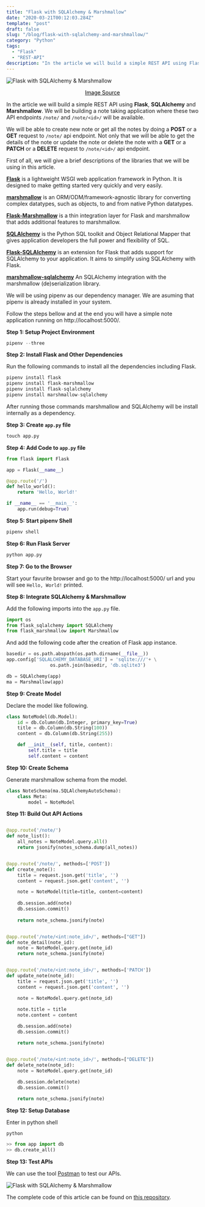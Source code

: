 ```yaml
---
title: "Flask with SQLAlchemy & Marshmallow"
date: "2020-03-21T00:12:03.284Z"
template: "post"
draft: false
slug: "/blog/flask-with-sqlalchemy-and-marshmallow/"
category: "Python"
tags:
  - "Flask"
  - "REST-API"
description: "In the article we will build a simple REST API using Flask, SQLAlchemy and Marshmallow. We will be building a note taking application where these two API endpoints /note/ and /note/<id>/ will be available."
---
```


![Flask with SQLAlchemy & Marshmallow](/media/pixabay/flask-marshmallow-sqlalchemy.jpg "Flask with SQLAlchemy & Marshmallow")
[<center><span style="color:black">Image Source</span></center>](https://pixabay.com/photos/field-cereals-summer-sun-sunshine-192179/)


In the article we will build a simple REST API using <strong>Flask</strong>, <strong>SQLAlchemy</strong> and <strong>Marshmallow</strong>. We will be building a note taking application where these two API endpoints ```/note/``` and ```/note/<id>/``` will be available. 

We will be able to create new note or get all the notes by doing a <strong>POST</strong> or a <strong>GET</strong> request to ```/note/``` api endpoint. Not only that we will be able to get the details of the note or update the note or delete the note with a <strong>GET</strong> or a  <strong>PATCH</strong> or a <strong>DELETE</strong> request to ```/note/<id>/``` api endpoint.

First of all, we will give a brief descriptions of the libraries that we will be using in this article.

<strong>[Flask](https://palletsprojects.com/p/flask/ "Flask")</strong> is a lightweight WSGI web application framework in Python. It is designed to make getting started very quickly and very easily.

<strong>[marshmallow](https://marshmallow.readthedocs.io/en/stable/ "marshmallow")</strong> is an ORM/ODM/framework-agnostic library for converting complex datatypes, such as objects, to and from native Python datatypes.

<strong>[Flask-Marshmallow](https://flask-marshmallow.readthedocs.io/en/latest/ "Flask-Marshmallow")</strong> is a thin integration layer for Flask and marshmallow that adds additional features to marshmallow.

<strong>[SQLAlchemy](https://www.sqlalchemy.org/ "SQLAlchemy")</strong> is the Python SQL toolkit and Object Relational Mapper that gives application developers the full power and flexibility of SQL.


<strong>[Flask-SQLAlchemy](https://flask-sqlalchemy.palletsprojects.com/ "Flask-SQLAlchemy")</strong> is an extension for Flask that adds support for SQLAlchemy to your application. It aims to simplify using SQLAlchemy with Flask.

<strong>[marshmallow-sqlalchemy](https://marshmallow-sqlalchemy.readthedocs.io/en/latest/index.html "marshmallow-sqlalchemy")</strong> An SQLAlchemy integration with the marshmallow (de)serialization library.

We will be using pipenv as our dependency manager. We are asuming that pipenv is already installed in your system. 

Follow the steps bellow and at the end you will have a simple note application running on http://localhost:5000/.

<strong>Step 1: Setup Project Environment</strong>

```python
pipenv --three
```

<strong>Step 2: Install Flask and Other Dependencies</strong>

Run the following commands to install all the dependencies including Flask.
```python 
pipenv install flask
pipenv install flask-marshmallow
pipenv install flask-sqlalchemy
pipenv install marshmallow-sqlalchemy
```
After running those commands marshmallow and SQLAlchemy will be install internally as a dependency.

<strong>Step 3: Create ```app.py``` file</strong>

```cmd
touch app.py
```
<strong>Step 4: Add Code to ```app.py``` file</strong>

```python
from flask import Flask

app = Flask(__name__)

@app.route('/')
def hello_world():
    return 'Hello, World!'

if __name__ == '__main__':
    app.run(debug=True)    
```

<strong>Step 5: Start pipenv Shell</strong>

```cmd
pipenv shell
```

<strong>Step 6: Run Flask Server</strong>

```python
python app.py
```
<strong>Step 7: Go to the Browser</strong>

Start your favurite browser and go to the http://localhost:5000/ url and you will see ```Hello, World!``` printed.

<strong>Step 8: Integrate SQLAlchemy & Marshmallow</strong>

Add the following imports into the ```app.py``` file.
```python
import os
from flask_sqlalchemy import SQLAlchemy
from flask_marshmallow import Marshmallow
```
And add the following code after the creation of Flask app instance.
```python
basedir = os.path.abspath(os.path.dirname(__file__))
app.config['SQLALCHEMY_DATABASE_URI'] = 'sqlite:///'+ \
                os.path.join(basedir, 'db.sqlite3')

db = SQLAlchemy(app)
ma = Marshmallow(app)
```

<strong>Step 9: Create Model</strong>

Declare the model like following.
```python
class NoteModel(db.Model):
    id = db.Column(db.Integer, primary_key=True)
    title = db.Column(db.String(100))
    content = db.Column(db.String(255))

    def __init__(self, title, content):
        self.title = title
        self.content = content
```

<strong>Step 10: Create Schema</strong>

Generate marshmallow schema from the model.
```python
class NoteSchema(ma.SQLAlchemyAutoSchema):
    class Meta:
        model = NoteModel
```

<strong>Step 11: Build Out API Actions</strong>

```python

@app.route('/note/')
def note_list():
    all_notes = NoteModel.query.all()
    return jsonify(notes_schema.dump(all_notes))


@app.route('/note/', methods=['POST'])
def create_note():
    title = request.json.get('title', '')
    content = request.json.get('content', '')

    note = NoteModel(title=title, content=content)
    
    db.session.add(note)
    db.session.commit()
    
    return note_schema.jsonify(note)


@app.route('/note/<int:note_id>/', methods=["GET"])
def note_detail(note_id):
    note = NoteModel.query.get(note_id)
    return note_schema.jsonify(note)


@app.route('/note/<int:note_id>/', methods=['PATCH'])
def update_note(note_id):
    title = request.json.get('title', '')
    content = request.json.get('content', '')

    note = NoteModel.query.get(note_id)
    
    note.title = title
    note.content = content

    db.session.add(note)
    db.session.commit()

    return note_schema.jsonify(note)


@app.route('/note/<int:note_id>/', methods=["DELETE"])
def delete_note(note_id):
    note = NoteModel.query.get(note_id)
    
    db.session.delete(note)
    db.session.commit()

    return note_schema.jsonify(note)

```

<strong>Step 12: Setup Database</strong>

Enter in python shell

```python```

```python
>> from app import db
>> db.create_all()
```

<strong>Step 13: Test APIs</strong>

We can use the tool [Postman](https://www.postman.com/ "Postman") to test our APIs.

![Flask with SQLAlchemy & Marshmallow](/media/flask-with-sqlalchemy-and-marshmallow.png "Flask with SQLAlchemy & Marshmallow")


The complete code of this article can be found on [this repository](https://github.com/nahidsaikat/Flask-with-SQLAlchemy-and-Marshmallow "GitHub").
